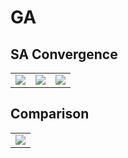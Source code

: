 # GA


## SA Convergence
<table>
  <tr>
    <td><img src="plots/1_100_1000_1.png"></td>
    <td><img src="plots/1_500_1000_1.png"></td>
    <td><img src="plots/1_1000_1000_1.png"></td>
  </tr>
</table>

## Comparison
<table>
  <tr>
    <td><img src="plots/comparison.png"></td>
  </tr>
</table>